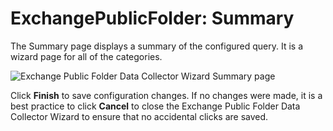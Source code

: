 # ExchangePublicFolder: Summary

The Summary page displays a summary of the configured query. It is a wizard page for all of the
categories.

![Exchange Public Folder Data Collector Wizard Summary page](/img/product_docs/accessanalyzer/12.0/admin/datacollector/adinventory/summary.webp)

Click **Finish** to save configuration changes. If no changes were made, it is a best practice to
click **Cancel** to close the Exchange Public Folder Data Collector Wizard to ensure that no
accidental clicks are saved.
